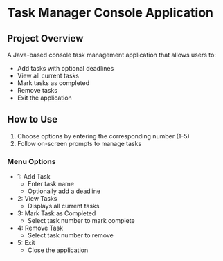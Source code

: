 # Task Manager Console Application

## Project Overview
A Java-based console task management application that allows users to:
- Add tasks with optional deadlines
- View all current tasks
- Mark tasks as completed
- Remove tasks
- Exit the application


## How to Use
1. Choose options by entering the corresponding number (1-5)
2. Follow on-screen prompts to manage tasks

### Menu Options
- 1: Add Task
  - Enter task name
  - Optionally add a deadline
- 2: View Tasks
  - Displays all current tasks
- 3: Mark Task as Completed
  - Select task number to mark complete
- 4: Remove Task
  - Select task number to remove
- 5: Exit
  - Close the application

